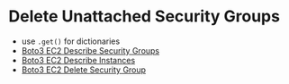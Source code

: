 # Delete Unattached Security Groups

- use `.get()` for dictionaries  
- [Boto3 EC2 Describe Security Groups](https://boto3.amazonaws.com/v1/documentation/api/latest/reference/services/ec2.html#EC2.Client.describe_security_groups)
- [Boto3 EC2 Describe Instances](https://boto3.amazonaws.com/v1/documentation/api/latest/reference/services/ec2.html#EC2.Client.describe_instances)
- [Boto3 EC2 Delete Security Group](https://boto3.amazonaws.com/v1/documentation/api/latest/reference/services/ec2.html#EC2.Client.delete_security_group)